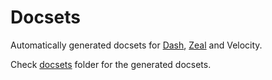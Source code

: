 # Docsets

Automatically generated docsets for [Dash](https://kapeli.com/dash), [Zeal](https://zealdocs.org/) and Velocity.

Check [docsets](./docsets) folder for the generated docsets.